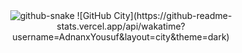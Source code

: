 
<div align="center" >
<picture>
  <source media="(prefers-color-scheme: dark)" srcset="https://cdn.jsdelivr.net/gh/adnanxyousuf/adnanxyousuf/assets/messagif.gif" />
    <img alt="github-snake" src="https://cdn.jsdelivr.net/gh/adnanxyousuf/adnanxyousuf/assets/messagif.gif" />
</picture>
<!-- profile-3d-contrib 3D贡献图-->
![GitHub City](https://github-readme-stats.vercel.app/api/wakatime?username=AdnanxYousuf&layout=city&theme=dark)
</div>
 




